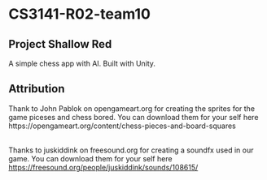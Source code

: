 # CS3141-R02-team10
<H2>Project Shallow Red</H2>
A simple chess app with AI.
Built with Unity.

<H2>Attribution</H2>
Thank to John Pablok on opengameart.org for creating the sprites for the game piceses and chess bored.
You can download them for your self here https://opengameart.org/content/chess-pieces-and-board-squares <br><br>

Thanks to juskiddink on freesound.org for creating a soundfx used in our game.
You can download them for your self here https://freesound.org/people/juskiddink/sounds/108615/

